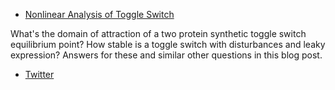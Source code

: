 * [Nonlinear Analysis of Toggle Switch](https://github.com/ayush-pandey/ayush-pandey.github.io/toggle_switch/toggle_blog.md/)

What's the domain of attraction of a two protein synthetic toggle switch equilibrium point? How stable is a toggle switch with disturbances and leaky expression? Answers for these and similar other questions in this blog post. 

* [Twitter](https://twitter.com/Ayush9Pandey)
